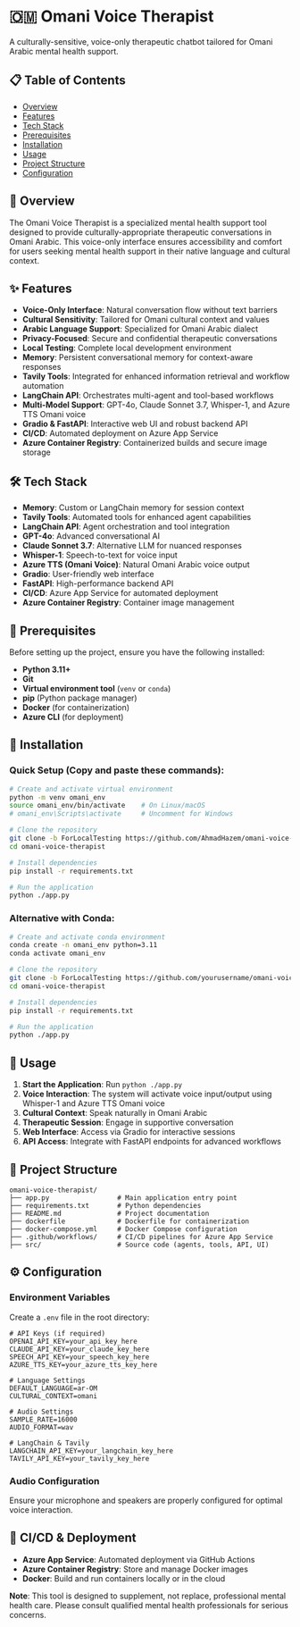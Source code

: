 # 🇴🇲 Omani Voice Therapist

A culturally-sensitive, voice-only therapeutic chatbot tailored for Omani Arabic mental health support.

## 📋 Table of Contents

- [Overview](#overview)
- [Features](#features)
- [Tech Stack](#tech-stack)
- [Prerequisites](#prerequisites)
- [Installation](#installation)
- [Usage](#usage)
- [Project Structure](#project-structure)
- [Configuration](#configuration)

## 🌟 Overview

The Omani Voice Therapist is a specialized mental health support tool designed to provide culturally-appropriate therapeutic conversations in Omani Arabic. This voice-only interface ensures accessibility and comfort for users seeking mental health support in their native language and cultural context.

## ✨ Features

- **Voice-Only Interface**: Natural conversation flow without text barriers
- **Cultural Sensitivity**: Tailored for Omani cultural context and values
- **Arabic Language Support**: Specialized for Omani Arabic dialect
- **Privacy-Focused**: Secure and confidential therapeutic conversations
- **Local Testing**: Complete local development environment
- **Memory**: Persistent conversational memory for context-aware responses
- **Tavily Tools**: Integrated for enhanced information retrieval and workflow automation
- **LangChain API**: Orchestrates multi-agent and tool-based workflows
- **Multi-Model Support**: GPT-4o, Claude Sonnet 3.7, Whisper-1, and Azure TTS Omani voice
- **Gradio & FastAPI**: Interactive web UI and robust backend API
- **CI/CD**: Automated deployment on Azure App Service
- **Azure Container Registry**: Containerized builds and secure image storage

## 🛠️ Tech Stack

- **Memory**: Custom or LangChain memory for session context
- **Tavily Tools**: Automated tools for enhanced agent capabilities
- **LangChain API**: Agent orchestration and tool integration
- **GPT-4o**: Advanced conversational AI
- **Claude Sonnet 3.7**: Alternative LLM for nuanced responses
- **Whisper-1**: Speech-to-text for voice input
- **Azure TTS (Omani Voice)**: Natural Omani Arabic voice output
- **Gradio**: User-friendly web interface
- **FastAPI**: High-performance backend API
- **CI/CD**: Azure App Service for automated deployment
- **Azure Container Registry**: Container image management

## 🧰 Prerequisites

Before setting up the project, ensure you have the following installed:

- **Python 3.11+**
- **Git**
- **Virtual environment tool** (`venv` or `conda`)
- **pip** (Python package manager)
- **Docker** (for containerization)
- **Azure CLI** (for deployment)

## 🚀 Installation

### Quick Setup (Copy and paste these commands):

```bash
# Create and activate virtual environment
python -m venv omani_env
source omani_env/bin/activate    # On Linux/macOS
# omani_env\Scripts\activate     # Uncomment for Windows

# Clone the repository
git clone -b ForLocalTesting https://github.com/AhmadHazem/omani-voice-therapist.git
cd omani-voice-therapist

# Install dependencies
pip install -r requirements.txt

# Run the application
python ./app.py
```

### Alternative with Conda:

```bash
# Create and activate conda environment
conda create -n omani_env python=3.11
conda activate omani_env

# Clone the repository
git clone -b ForLocalTesting https://github.com/yourusername/omani-voice-therapist.git
cd omani-voice-therapist

# Install dependencies
pip install -r requirements.txt

# Run the application
python ./app.py
```

## 🎯 Usage

1. **Start the Application**: Run `python ./app.py`
2. **Voice Interaction**: The system will activate voice input/output using Whisper-1 and Azure TTS Omani voice
3. **Cultural Context**: Speak naturally in Omani Arabic
4. **Therapeutic Session**: Engage in supportive conversation
5. **Web Interface**: Access via Gradio for interactive sessions
6. **API Access**: Integrate with FastAPI endpoints for advanced workflows

## 📁 Project Structure

```
omani-voice-therapist/
├── app.py                 # Main application entry point
├── requirements.txt       # Python dependencies
├── README.md              # Project documentation
├── dockerfile             # Dockerfile for containerization
├── docker-compose.yml     # Docker Compose configuration
├── .github/workflows/     # CI/CD pipelines for Azure App Service
├── src/                   # Source code (agents, tools, API, UI)
```

## ⚙️ Configuration

### Environment Variables

Create a `.env` file in the root directory:

```env
# API Keys (if required)
OPENAI_API_KEY=your_api_key_here
CLAUDE_API_KEY=your_claude_key_here
SPEECH_API_KEY=your_speech_key_here
AZURE_TTS_KEY=your_azure_tts_key_here

# Language Settings
DEFAULT_LANGUAGE=ar-OM
CULTURAL_CONTEXT=omani

# Audio Settings
SAMPLE_RATE=16000
AUDIO_FORMAT=wav

# LangChain & Tavily
LANGCHAIN_API_KEY=your_langchain_key_here
TAVILY_API_KEY=your_tavily_key_here
```

### Audio Configuration

Ensure your microphone and speakers are properly configured for optimal voice interaction.

## 🚢 CI/CD & Deployment

- **Azure App Service**: Automated deployment via GitHub Actions
- **Azure Container Registry**: Store and manage Docker images
- **Docker**: Build and run containers locally or in the cloud

**Note**: This tool is designed to supplement, not replace, professional mental health care. Please consult qualified mental health professionals for serious concerns.
